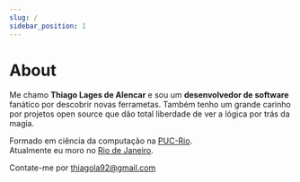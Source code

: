 ```yaml
---
slug: /
sidebar_position: 1
---
```


# About

Me chamo **Thiago Lages de Alencar** e sou um **desenvolvedor de software** fanático por descobrir novas ferrametas. Também tenho um grande carinho por projetos open source que dão total liberdade de ver a lógica por trás da magia.  

Formado em ciência da computação na [PUC-Rio](https://www.puc-rio.br/index.html).  
Atualmente eu moro no [Rio de Janeiro](https://en.wikipedia.org/wiki/Rio_de_Janeiro).  

Contate-me por thiagola92@gmail.com  